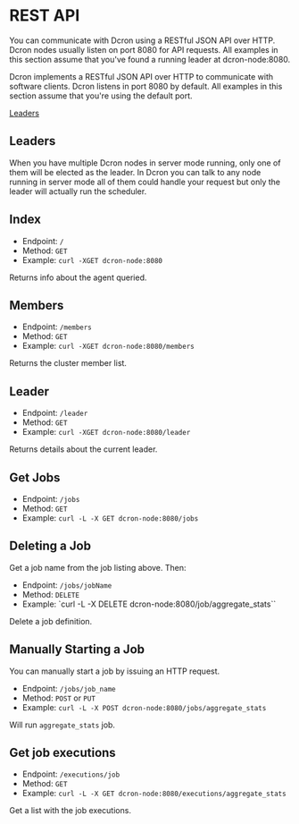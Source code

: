 # REST API

You can communicate with Dcron using a RESTful JSON API over HTTP. Dcron nodes usually listen on port 8080 for API requests. All examples in this section assume that you've found a running leader at dcron-node:8080.

Dcron implements a RESTful JSON API over HTTP to communicate with software clients. Dcron listens in port 8080 by default. All examples in this section assume that you're using the default port.

[Leaders](#leaders)

## Leaders

When you have multiple Dcron nodes in server mode running, only one of them will be elected as the leader. In Dcron you can talk to any node running in server mode all of them could handle your request but only the leader will actually run the scheduler.

## Index

- Endpoint: `/`
- Method: `GET`
- Example: `curl -XGET dcron-node:8080`

Returns info about the agent queried.

## Members

- Endpoint: `/members`
- Method: `GET`
- Example: `curl -XGET dcron-node:8080/members`

Returns the cluster member list.

## Leader

- Endpoint: `/leader`
- Method: `GET`
- Example: `curl -XGET dcron-node:8080/leader`

Returns details about the current leader.

## Get Jobs

- Endpoint: `/jobs`
- Method: `GET`
- Example: `curl -L -X GET dcron-node:8080/jobs`

## Deleting a Job

Get a job name from the job listing above. Then:

- Endpoint: `/jobs/jobName`
- Method: `DELETE`
- Example: `curl -L -X DELETE dcron-node:8080/job/aggregate_stats``

Delete a job definition.

## Manually Starting a Job

You can manually start a job by issuing an HTTP request.

- Endpoint: `/jobs/job_name`
- Method: `POST` or `PUT`
- Example: `curl -L -X POST dcron-node:8080/jobs/aggregate_stats`

Will run `aggregate_stats` job.

## Get job executions

- Endpoint: `/executions/job`
- Method: `GET`
- Example: `curl -L -X GET dcron-node:8080/executions/aggregate_stats`

Get a list with the job executions.
